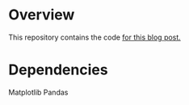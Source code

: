 # Overview
This repository contains the code [for this blog post.](https://aiaspirant.com/matplotlib-plots-python/)

# Dependencies
Matplotlib
Pandas

